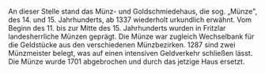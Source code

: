 An dieser Stelle stand das Münz- und Goldschmiedehaus, die sog. „Münze", des 14. und 15. Jahrhunderts, ab 1337 wiederholt urkundlich erwähnt.
Vom Beginn des 11. bis zur Mitte des 15. Jahrhunderts wurden in Fritzlar landesherrliche Münzen geprägt. Die Münze war zugleich Wechselbank für die Geldstücke aus den verschiedenen Münzbezirken. 1287 sind zwei Münzmeister belegt, was auf einen intensiven Geldverkehr schließen lässt. Die Münze wurde 1701 abgebrochen und durch das jetzige Haus ersetzt.